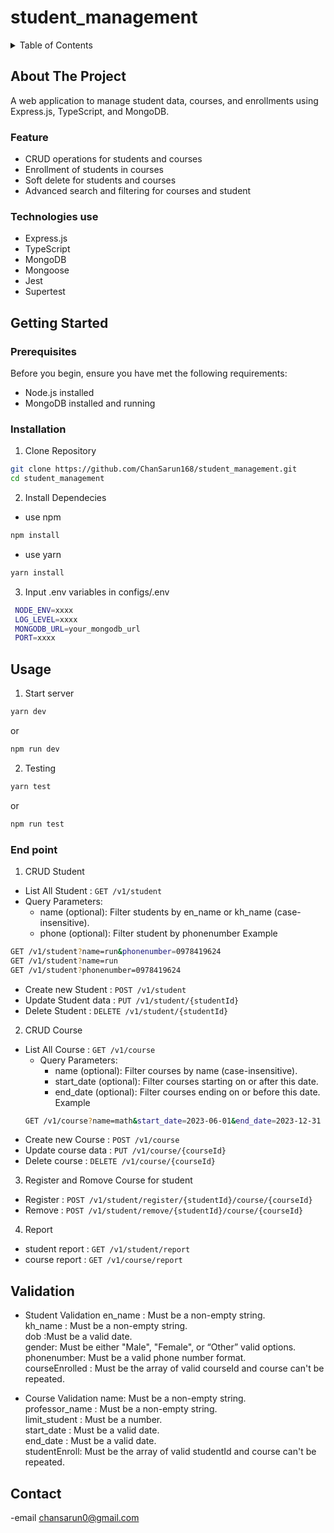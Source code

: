 # student_management

<details>
  <summary>Table of Contents</summary>

- [About The Project](#about-the-project)
- [Getting Started](#getting-started)
- [Usage](#usage)
- [Validation](#Validation)
- [Contact](#contact)

</details>

## About The Project
A web application to manage student data, courses, and enrollments using Express.js, TypeScript, and MongoDB.
###  Feature
- CRUD operations for students and courses
- Enrollment of students in courses
- Soft delete for students and courses
- Advanced search and filtering for courses and student
### Technologies use
- Express.js
- TypeScript
- MongoDB
- Mongoose
- Jest
- Supertest
## Getting Started
### Prerequisites
Before you begin, ensure you have met the following requirements:

- Node.js installed
- MongoDB installed and running

### Installation
1. Clone Repository
```bash
git clone https://github.com/ChanSarun168/student_management.git
cd student_management
```
2. Install Dependecies
- use npm
```bash
npm install
```
- use yarn
```bash
yarn install
```
3. Input .env variables in configs/.env
```bash
 NODE_ENV=xxxx
 LOG_LEVEL=xxxx
 MONGODB_URL=your_mongodb_url
 PORT=xxxx
```
## Usage
1. Start server
```bash
yarn dev
```
or
```bash
npm run dev
```
2. Testing
```bash
yarn test
```
or
```bash
npm run test
```

### End point
1. CRUD Student
- List All Student : `GET /v1/student`
 - Query Parameters:
    - name (optional): Filter students by en_name or kh_name (case-insensitive).
    - phone (optional): Filter student by phonenumber
  Example
  ```bash
  GET /v1/student?name=run&phonenumber=0978419624
  GET /v1/student?name=run
  GET /v1/student?phonenumber=0978419624
  ```
- Create new Student : `POST /v1/student`
- Update Student data : `PUT /v1/student/{studentId}`
- Delete Student : `DELETE /v1/student/{studentId}`
2. CRUD Course
- List All Course : `GET /v1/course`
  - Query Parameters:
    - name (optional): Filter courses by name (case-insensitive).
    - start_date (optional): Filter courses starting on or after this date.
    - end_date (optional): Filter courses ending on or before this date.
  Example
  ```bash
  GET /v1/course?name=math&start_date=2023-06-01&end_date=2023-12-31
  ```
- Create new Course : `POST /v1/course`
- Update course data : `PUT /v1/course/{courseId}`
- Delete course : `DELETE /v1/course/{courseId}`
3. Register and Romove Course for student
- Register : `POST /v1/student/register/{studentId}/course/{courseId}`
- Remove   : `POST /v1/student/remove/{studentId}/course/{courseId}`
4. Report
- student report : `GET /v1/student/report`
- course report : `GET /v1/course/report`

## Validation
- Student Validation
en_name : Must be a non-empty string.<br>
kh_name : Must be a non-empty string.<br>
dob :Must be a valid date.<br>
gender:  Must be either "Male", "Female", or “Other” valid options.<br>
phonenumber: Must be a valid phone number format.<br>
courseEnrolled :  Must be the array of valid courseId and course can't be repeated.<br>

- Course Validation
name: Must be a non-empty string.<br>
professor_name : Must be a non-empty string.<br>
limit_student : Must be a number.<br>
start_date : Must be a valid date.<br>
end_date : Must be a valid date.<br>
studentEnroll: Must be the array of valid studentId and course can't be repeated.<br>

## Contact
-email [chansarun0@gmail.com](chansarun0@gmail.com)
